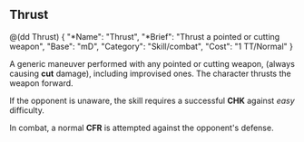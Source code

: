 ## Thrust

@(dd Thrust)
{ 
  "*Name": "Thrust",
  "*Brief": "Thrust a pointed or cutting weapon",
  "Base": "mD",
  "Category": "Skill/combat",
  "Cost": "1 TT/Normal"
}

A generic maneuver performed with any pointed or cutting weapon,
(always causing __cut__ damage),
including improvised ones. The character thrusts the weapon forward.

If the opponent is unaware, the skill requires a successful **CHK**
against *easy* difficulty.

In combat, a normal **CFR** is attempted against the opponent's defense.
